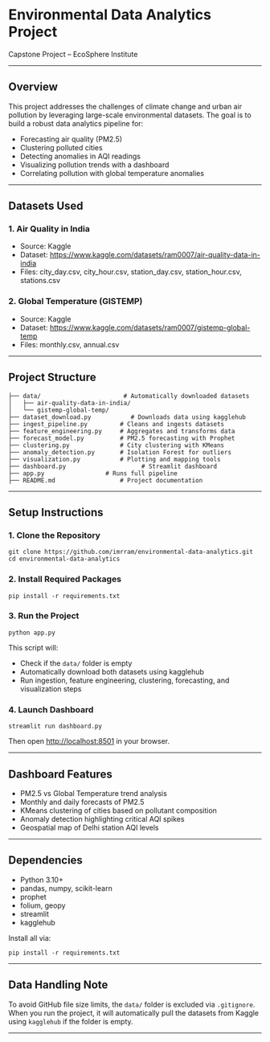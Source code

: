 # Environmental Data Analytics Project

Capstone Project – EcoSphere Institute  

---

## Overview

This project addresses the challenges of climate change and urban air pollution by leveraging large-scale environmental datasets. The goal is to build a robust data analytics pipeline for:

- Forecasting air quality (PM2.5)
- Clustering polluted cities
- Detecting anomalies in AQI readings
- Visualizing pollution trends with a dashboard
- Correlating pollution with global temperature anomalies

---

## Datasets Used

### 1. Air Quality in India
- Source: Kaggle
- Dataset: https://www.kaggle.com/datasets/ram0007/air-quality-data-in-india
- Files: city_day.csv, city_hour.csv, station_day.csv, station_hour.csv, stations.csv

### 2. Global Temperature (GISTEMP)
- Source: Kaggle
- Dataset: https://www.kaggle.com/datasets/ram0007/gistemp-global-temp
- Files: monthly.csv, annual.csv

---

## Project Structure

```
├── data/                       # Automatically downloaded datasets
│   ├── air-quality-data-in-india/
│   └── gistemp-global-temp/
├── dataset_download.py           # Downloads data using kagglehub
├── ingest_pipeline.py         # Cleans and ingests datasets
├── feature_engineering.py     # Aggregates and transforms data
├── forecast_model.py          # PM2.5 forecasting with Prophet
├── clustering.py              # City clustering with KMeans
├── anomaly_detection.py       # Isolation Forest for outliers
├── visualization.py           # Plotting and mapping tools
├── dashboard.py                     # Streamlit dashboard
├── app.py                 # Runs full pipeline
├── README.md                  # Project documentation
```

---

## Setup Instructions

### 1. Clone the Repository
```
git clone https://github.com/imrram/environmental-data-analytics.git
cd environmental-data-analytics
```

### 2. Install Required Packages
```
pip install -r requirements.txt
```

### 3. Run the Project
```
python app.py
```

This script will:
- Check if the `data/` folder is empty
- Automatically download both datasets using kagglehub
- Run ingestion, feature engineering, clustering, forecasting, and visualization steps

### 4. Launch Dashboard
```
streamlit run dashboard.py
```
Then open [http://localhost:8501](http://localhost:8501) in your browser.

---

## Dashboard Features

- PM2.5 vs Global Temperature trend analysis
- Monthly and daily forecasts of PM2.5
- KMeans clustering of cities based on pollutant composition
- Anomaly detection highlighting critical AQI spikes
- Geospatial map of Delhi station AQI levels

---

## Dependencies

- Python 3.10+
- pandas, numpy, scikit-learn
- prophet
- folium, geopy
- streamlit
- kagglehub

Install all via:
```
pip install -r requirements.txt
```

---

## Data Handling Note

To avoid GitHub file size limits, the `data/` folder is excluded via `.gitignore`. When you run the project, it will automatically pull the datasets from Kaggle using `kagglehub` if the folder is empty.

---
